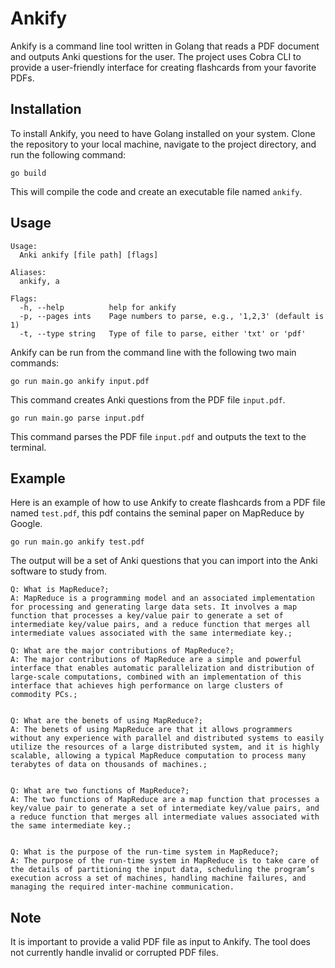 # Ankify

Ankify is a command line tool written in Golang that reads a PDF document and outputs Anki questions for the user. The project uses Cobra CLI to provide a user-friendly interface for creating flashcards from your favorite PDFs.

## Installation

To install Ankify, you need to have Golang installed on your system. Clone the repository to your local machine, navigate to the project directory, and run the following command:

`go build`

This will compile the code and create an executable file named `ankify`.

## Usage

```
Usage:
  Anki ankify [file path] [flags]

Aliases:
  ankify, a

Flags:
  -h, --help          help for ankify
  -p, --pages ints    Page numbers to parse, e.g., '1,2,3' (default is 1)
  -t, --type string   Type of file to parse, either 'txt' or 'pdf'
```

Ankify can be run from the command line with the following two main commands:

`go run main.go ankify input.pdf`

This command creates Anki questions from the PDF file `input.pdf`.

`go run main.go parse input.pdf`

This command parses the PDF file `input.pdf` and outputs the text to the terminal.

## Example

Here is an example of how to use Ankify to create flashcards from a PDF file named `test.pdf`, this pdf contains the seminal paper on MapReduce by Google.

`go run main.go ankify test.pdf`

The output will be a set of Anki questions that you can import into the Anki software to study from.

```
Q: What is MapReduce?; 
A: MapReduce is a programming model and an associated implementation for processing and generating large data sets. It involves a map function that processes a key/value pair to generate a set of intermediate key/value pairs, and a reduce function that merges all intermediate values associated with the same intermediate key.; 

Q: What are the major contributions of MapReduce?; 
A: The major contributions of MapReduce are a simple and powerful interface that enables automatic parallelization and distribution of large-scale computations, combined with an implementation of this interface that achieves high performance on large clusters of commodity PCs.; 


Q: What are the benets of using MapReduce?; 
A: The benets of using MapReduce are that it allows programmers without any experience with parallel and distributed systems to easily utilize the resources of a large distributed system, and it is highly scalable, allowing a typical MapReduce computation to process many terabytes of data on thousands of machines.;


Q: What are two functions of MapReduce?; 
A: The two functions of MapReduce are a map function that processes a key/value pair to generate a set of intermediate key/value pairs, and a reduce function that merges all intermediate values associated with the same intermediate key.; 


Q: What is the purpose of the run-time system in MapReduce?; 
A: The purpose of the run-time system in MapReduce is to take care of the details of partitioning the input data, scheduling the program’s execution across a set of machines, handling machine failures, and managing the required inter-machine communication.
```

## Note

It is important to provide a valid PDF file as input to Ankify. The tool does not currently handle invalid or corrupted PDF files.
